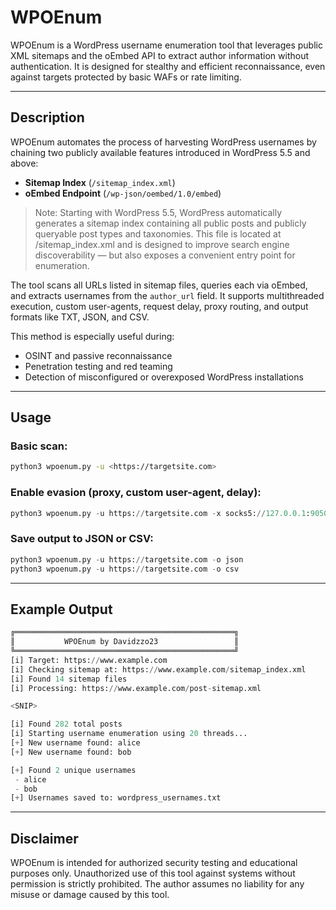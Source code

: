 # WPOEnum

WPOEnum is a WordPress username enumeration tool that leverages public XML sitemaps and the oEmbed API to extract author information without authentication. It is designed for stealthy and efficient reconnaissance, even against targets protected by basic WAFs or rate limiting.

---

## Description

WPOEnum automates the process of harvesting WordPress usernames by chaining two publicly available features introduced in WordPress 5.5 and above:

- **Sitemap Index** (`/sitemap_index.xml`)
- **oEmbed Endpoint** (`/wp-json/oembed/1.0/embed`)

> Note: Starting with WordPress 5.5, WordPress automatically generates a sitemap index containing all public posts and publicly queryable post types and taxonomies. This file is located at /sitemap_index.xml and is designed to improve search engine discoverability — but also exposes a convenient entry point for enumeration.
> 

The tool scans all URLs listed in sitemap files, queries each via oEmbed, and extracts usernames from the `author_url` field. It supports multithreaded execution, custom user-agents, request delay, proxy routing, and output formats like TXT, JSON, and CSV.

This method is especially useful during:

- OSINT and passive reconnaissance
- Penetration testing and red teaming
- Detection of misconfigured or overexposed WordPress installations

---

## Usage

### Basic scan:

```bash
python3 wpoenum.py -u <https://targetsite.com>
```

### Enable evasion (proxy, custom user-agent, delay):

```python
python3 wpoenum.py -u https://targetsite.com -x socks5://127.0.0.1:9050 --user-agent "Mozilla/5.0 (ReconBot)" --delay 1.5
```

### Save output to JSON or CSV:

```python
python3 wpoenum.py -u https://targetsite.com -o json
python3 wpoenum.py -u https://targetsite.com -o csv
```

---

## Example Output

```python
╔═════════════════════════════════════════════════╗
║           WPOEnum by Davidzzo23                 ║
╚═════════════════════════════════════════════════╝
[i] Target: https://www.example.com
[i] Checking sitemap at: https://www.example.com/sitemap_index.xml
[i] Found 14 sitemap files
[i] Processing: https://www.example.com/post-sitemap.xml

<SNIP>

[i] Found 282 total posts
[i] Starting username enumeration using 20 threads...
[+] New username found: alice                                             
[+] New username found: bob                

[+] Found 2 unique usernames
 - alice
 - bob
[+] Usernames saved to: wordpress_usernames.txt
```

---

## Disclaimer

WPOEnum is intended for authorized security testing and educational purposes only. Unauthorized use of this tool against systems without permission is strictly prohibited.
The author assumes no liability for any misuse or damage caused by this tool.
